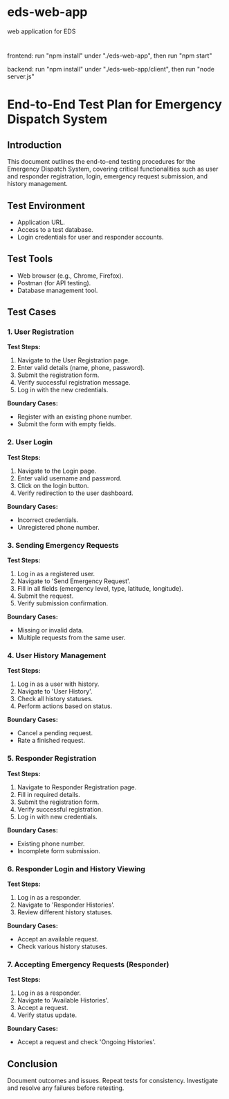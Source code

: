 # eds-web-app
 web application for EDS

# 
frontend: run "npm install" under "./eds-web-app", then run "npm start"

backend: run "npm install" under "./eds-web-app/client", then run "node server.js"

# End-to-End Test Plan for Emergency Dispatch System

## Introduction
This document outlines the end-to-end testing procedures for the Emergency Dispatch System, covering critical functionalities such as user and responder registration, login, emergency request submission, and history management.

## Test Environment
- Application URL.
- Access to a test database.
- Login credentials for user and responder accounts.

## Test Tools
- Web browser (e.g., Chrome, Firefox).
- Postman (for API testing).
- Database management tool.

## Test Cases

### 1. User Registration
**Test Steps:**
1. Navigate to the User Registration page.
2. Enter valid details (name, phone, password).
3. Submit the registration form.
4. Verify successful registration message.
5. Log in with the new credentials.

**Boundary Cases:**
- Register with an existing phone number.
- Submit the form with empty fields.

### 2. User Login
**Test Steps:**
1. Navigate to the Login page.
2. Enter valid username and password.
3. Click on the login button.
4. Verify redirection to the user dashboard.

**Boundary Cases:**
- Incorrect credentials.
- Unregistered phone number.

### 3. Sending Emergency Requests
**Test Steps:**
1. Log in as a registered user.
2. Navigate to 'Send Emergency Request'.
3. Fill in all fields (emergency level, type, latitude, longitude).
4. Submit the request.
5. Verify submission confirmation.

**Boundary Cases:**
- Missing or invalid data.
- Multiple requests from the same user.

### 4. User History Management
**Test Steps:**
1. Log in as a user with history.
2. Navigate to 'User History'.
3. Check all history statuses.
4. Perform actions based on status.

**Boundary Cases:**
- Cancel a pending request.
- Rate a finished request.

### 5. Responder Registration
**Test Steps:**
1. Navigate to Responder Registration page.
2. Fill in required details.
3. Submit the registration form.
4. Verify successful registration.
5. Log in with new credentials.

**Boundary Cases:**
- Existing phone number.
- Incomplete form submission.

### 6. Responder Login and History Viewing
**Test Steps:**
1. Log in as a responder.
2. Navigate to 'Responder Histories'.
3. Review different history statuses.

**Boundary Cases:**
- Accept an available request.
- Check various history statuses.

### 7. Accepting Emergency Requests (Responder)
**Test Steps:**
1. Log in as a responder.
2. Navigate to 'Available Histories'.
3. Accept a request.
4. Verify status update.

**Boundary Cases:**
- Accept a request and check 'Ongoing Histories'.

## Conclusion
Document outcomes and issues. Repeat tests for consistency. Investigate and resolve any failures before retesting.

